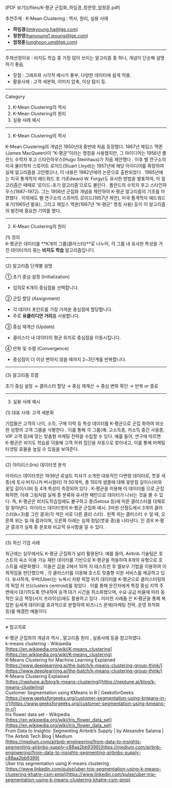 [PDF 보기](/files/K-평균 군집화_하임경_정한영_엄정훈.pdf)

추천주제 : K-Mean Clustering : 역사, 원리, 실용 사례

- **하임경**(limkyoung.ha@lge.com)  
- **정한영**(hanyoung1.jeoung@lge.com)  
- **엄정훈**(junghoon.um@lge.com)  

---
주제선정이유 : 비지도 학습 중 가장 많이 쓰이는 알고리즘 중 하나, 개념이 단순해 설명하기 좋음.
- 장점 : 그래프와 시각적 예시가 풍부, 다양한 데이터에 쉽게 적용.
- 활용사례 : 고객 세분화, 이미지 압축, 이상 탐지 등.

---
Category
1. K-Mean Clustering의 역사
2. K-Mean Clustering의 원리
3. 실용 사례 예시

---   


1. K-Mean Clustering의 역사

K-Mean Clustering의 개념은 1950년대 중반에 처음 등장했다. 1967년 제임스 맥퀸(James MacQueen)이 “K-평균”이라는
명칭을 사용했지만, 그 아이디어는 1956년 폴란드 수학자 후고 스타인하우스(Hugo Steinhaus)가 처음 제안했다
. 이후 벨 연구소의 미국 물리학자 스튜어트 로이드(Stuart Lloyd)는 1957년에 해당 아이디어를 확장하여 실제
알고리즘을 고안했으나, 이 내용은 1982년에야 논문으로 출판되었다 . 1965년에는 미국 통계학자 에드워드 포
기(Edward W. Forgy)도 유사한 방법을 발표하여, 이 알고리즘은 때때로 ‘로이드-포기 알고리즘’으로도 불린다 . 
폴란드의 수학자 후고 스타인하우스(1887–1972). 그는 1956년 군집화 개념을 제안하여 K-평균 알고리즘의 기초를 마
련했다 . 이외에도 벨 연구소의 스튜어트 로이드(1957년 제안), 미국 통계학자 에드워드 포기(1965년 발표), 그리고
제임스 맥퀸(1967년 “K-평균” 명칭 사용) 등이 이 알고리즘의 발전에 중요한 기여를 했다.

---

2. K-Mean Clustering의 원리

(1) 정의  
K-평균은 데이터를 **K개의 그룹(클러스터)**로 나누어, 각 그룹 내 유사한 특성을 가진 데이터끼리 묶는 **비지도 학습** 알고리즘입니다.

---

(2) 알고리즘 단계별 설명

① 초기 중심 설정 (Initialization)

- 임의로 K개의 중심점을 선택합니다.

② 군집 할당 (Assignment)

- 각 데이터 포인트를 가장 가까운 중심점에 할당합니다.  
- 주로 **유클리디안 거리**를 사용합니다.

③ 중심 재계산 (Update)

- 클러스터 내 데이터의 평균 위치로 중심점을 이동시킵니다.


④ 반복 및 수렴 (Convergence)

- 중심점이 더 이상 변하지 않을 때까지 2~3단계를 반복합니다.

---

(3) 알고리즘 흐름

초기 중심 설정 → 클러스터 할당 → 중심 재계산 → 중심 변화 확인 → 반복 or 종료

---

3. 실용 사례 예시

(1) 대표 사례: 고객 세분화

기업들은 고객의 나이, 소득, 구매 이력 등 특성 데이터를 K-평균으로 군집
화하여 비슷한 성향의 고객 그룹을 식별한다 . 이를 통해 각 그룹(예: 고소득층, 저소득 중간 사용층, VIP 고객 등)에
맞는 맞춤형 마케팅 전략을 수립할 수 있다. 예를 들어, 연구에 따르면 K-평균은 비지도 학습을 이용해 고객 하위 집단을
자동으로 찾아내고, 이를 통해 마케팅 타겟팅 효율을 높일 수 있음을 보여준다.

---

(2) 아이리스(Iris) 데이터셋 분석

아이리스 데이터셋은 1936년 로널드 피셔가 소개한 대표적인 다변량 데이터로, 붓꽃 세 종(세
토사·버지니카·버시컬러) 각 50개씩, 총 150개 샘플에 대해 꽃받침 길이/너비와 꽃잎 길이/너비 등 4개 특성이 측정되어
있다 . K-평균을 이용해 이 데이터를 으로 군집화하면, 아래 그림처럼 실제 종 분류와 유사한 패턴으로
데이터가 나뉘는 것을 볼 수 있다. 즉, K-평균은 비지도학습임에도 불구하고 종(Setosa 등)에 따른 클러스터를 대체로
잘 찾아낸다.
아이리스 데이터셋의 K-평균 군집화 예시: 3차원 산점도에서 3개의 클러스터(k=3)를 그린 결과(각 색은 서로 다른 클러
스터) . 왼쪽 위는 클러스터 수 일 때, 오른쪽 위는 일 때 결과이며, 오른쪽 아래는 실제 정답(붓꽃 종)을 나타낸다. 인 경우 K-평균 결과가 실제 종 분포와 비교적 유사함을 알 수 있다.

---

(3) 최신 기업 사례

최근에는 실무에서도 K-평균 군집화가 널리 활용된다. 예를 들어, Airbnb 기술팀은 호스트의 숙소 이용
가능 패턴 데이터를 기반으로 K-평균을 적용하여 8개의 유형으로 호스트를 세분화했다 . 이들은 값을 2에서 10까
지 테스트한 후 엘보우 기법을 이용하여 이 최적임을 판단했으며 , 각 클러스터를 이용해 호스트 맞춤형 지원
서비스를 제공하고 있다. 유사하게, 우버(Uber)는 뉴욕시 차량 픽업 위치 데이터를 K-평균으로 클러스터링하여 픽업 허
브(clusters centroid)를 찾았다 . 이를 통해 운전자에게 특정 중심 지역 주변에서 대기하도록 안내하여 승객 대기
시간을 최소화했으며, 수요·공급 비율에 따라 동적인 요금 책정(서지 프라이싱)에도 활용하고 있다 . 이러한 사례들
은 K-평균을 통해 복잡한 실세계 데이터를 효과적으로 분할하여 비즈니스 문제(마케팅 전략, 운영 최적화 등)를 해결한
예들이다


---

※ 참고자료

K-평균 군집화의 개념과 역사 , 알고리즘 원리 , 실용사례 등을 참고하였다.  
k-means clustering - Wikipedia  
[https://en.wikipedia.org/wiki/K-means_clustering](https://en.wikipedia.org/wiki/K-means_clustering)  
K-Means Clustering for Machine Learning Explained  
[https://www.deeplearning.ai/the-batch/k-means-clustering-group-think/](https://www.deeplearning.ai/the-batch/k-means-clustering-group-think/)  
K-Means Clustering Explained  
[https://neptune.ai/blog/k-means-clustering](https://neptune.ai/blog/k-means-clustering)  
Customer Segmentation using KMeans in R | GeeksforGeeks  
[https://www.geeksforgeeks.org/customer-segmentation-using-kmeans-in-r/](https://www.geeksforgeeks.org/customer-segmentation-using-kmeans-in-r/)  
Iris flower data set - Wikipedia  
[https://en.wikipedia.org/wiki/Iris_flower_data_set](https://en.wikipedia.org/wiki/Iris_flower_data_set)  
From Data to Insights: Segmenting Airbnb’s Supply | by Alexandre Salama | The Airbnb Tech Blog | Medium  
[https://medium.com/airbnb-engineering/from-data-to-insights-segmenting-airbnbs-supply-c88aa2bb9399](https://medium.com/airbnb-engineering/from-data-to-insights-segmenting-airbnbs-supply-c88aa2bb9399)  
Uber trip segmentation using K-means clustering  
[https://www.linkedin.com/pulse/uber-trip-segmentation-using-k-means-clustering-khatre-csm-pmp](https://www.linkedin.com/pulse/uber-trip-segmentation-using-k-means-clustering-khatre-csm-pmp)  
